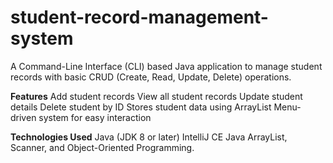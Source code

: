 # student-record-management-system

A Command-Line Interface (CLI) based Java application to manage student records with basic CRUD (Create, Read, Update, Delete) operations.

**Features**
Add student records
View all student records
Update student details
Delete student by ID
Stores student data using ArrayList
Menu-driven system for easy interaction

**Technologies Used**
Java (JDK 8 or later)
IntelliJ CE
Java ArrayList, Scanner, and Object-Oriented Programming.
